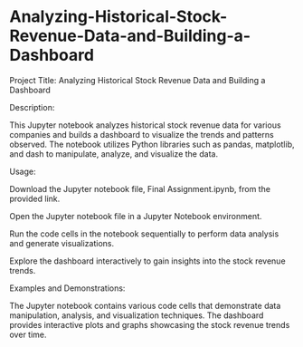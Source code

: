 # Analyzing-Historical-Stock-Revenue-Data-and-Building-a-Dashboard

Project Title: Analyzing Historical Stock Revenue Data and Building a Dashboard

Description:

This Jupyter notebook analyzes historical stock revenue data for various companies and builds a dashboard to visualize the trends and patterns observed. The notebook utilizes Python libraries such as pandas, matplotlib, and dash to manipulate, analyze, and visualize the data.

Usage:

Download the Jupyter notebook file, Final Assignment.ipynb, from the provided link.

Open the Jupyter notebook file in a Jupyter Notebook environment.

Run the code cells in the notebook sequentially to perform data analysis and generate visualizations.

Explore the dashboard interactively to gain insights into the stock revenue trends.

Examples and Demonstrations:

The Jupyter notebook contains various code cells that demonstrate data manipulation, analysis, and visualization techniques. The dashboard provides interactive plots and graphs showcasing the stock revenue trends over time.
